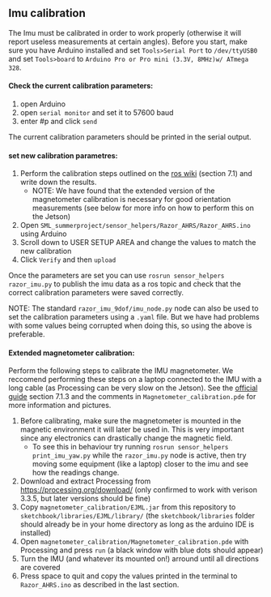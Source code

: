 ## Imu calibration

The Imu must be calibrated in order to work properly (otherwise it will report useless measurements at certain angles). Before you start, make sure you have Arduino installed and set `Tools>Serial Port` to `/dev/ttyUSB0` and set `Tools>board` to `Arduino Pro or Pro mini (3.3V, 8MHz)w/ ATmega 328`.

#### Check the current calibration parameters:

1. open Arduino
2. open `serial monitor` and set it to 57600 baud
3. enter #p and click `send`

The current calibration parameters should be printed in the serial output. 

#### set new calibration parametres:

1. Perform the calibration steps outlined on the [ros wiki](http://wiki.ros.org/razor_imu_9dof) (section 7.1) and write down the results.
    * NOTE: We have found that the extended version of the magnetometer calibration is necessary for good orientation measurements (see below for more info on how to perform this on the Jetson) 
2. Open `SML_summerproject/sensor_helpers/Razor_AHRS/Razor_AHRS.ino` using Arduino
3. Scroll down to USER SETUP AREA and change the values to match the new calibration
4. Click `Verify` and then `upload`


Once the parameters are set you can use `rosrun sensor_helpers razor_imu.py` to publish the imu data as a ros topic and check that the correct calibration parameters were saved correctly. 

NOTE: The standard `razor_imu_9dof/imu_node.py` node can also be used to set the calibration parameters using a `.yaml` file. But we have had problems with some values being corrupted when doing this, so using the above is preferable.

#### Extended magnetometer calibration:
Perform the following steps to calibrate the IMU magnetometer. We reccomend performing these steps on a laptop connected to the IMU with a long cable (as Processing can be very slow on the Jetson). See the [official guide](http://wiki.ros.org/razor_imu_9dof) section 7.1.3 and the comments in `Magnetometer_calibration.pde` for more information and pictures.
1. Before calibrating, make sure the magnetometer is mounted in the magnetic environment it will later be used in. This is very important since any electronics can drastically change the magnetic field. 
   * To see this in behaviour try running `rosrun sensor_helpers print_imu_yaw.py` while the `razor_imu.py` node is active, then try moving some equipment (like a laptop) closer to the imu and see how the readings change.
2. Download and extract Processing from https://processing.org/download/ (only confirmed to work with  verison 3.3.5, but later versions should be fine)
3. Copy `magnetometer_calibration/EJML.jar` from this repository to `sketchbook/libraries/EJML/library/` (the `sketchbook/libraries` folder should already be in your home directory as long as the arduino IDE is installed)
4. Open `magnetometer_calibration/Magnetometer_calibration.pde` with Processing and press `run` (a black window with blue dots should appear)
5. Turn the IMU (and whatever its mounted on!) arround until all directions are covered 
6. Press space to quit and copy the values printed in the terminal to `Razor_AHRS.ino` as described in the last section.
